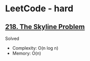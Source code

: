 # LeetCode - hard

## [218. The Skyline Problem](https://leetcode.com/problems/the-skyline-problem)

Solved

* Complexity: O(n log n)
* Memory: O(n)
